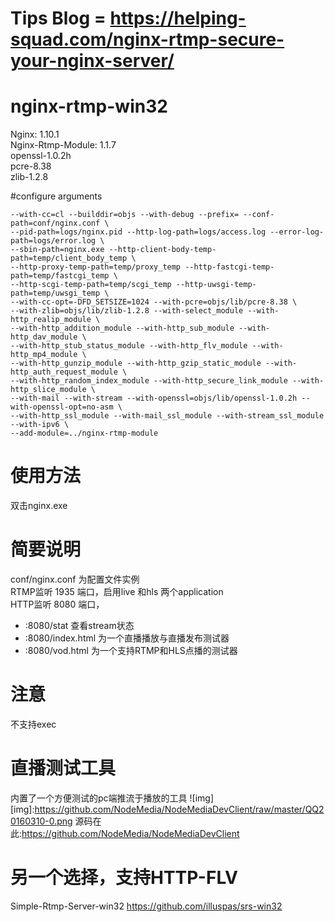 # Tips Blog = https://helping-squad.com/nginx-rtmp-secure-your-nginx-server/

nginx-rtmp-win32
================

Nginx: 1.10.1  
Nginx-Rtmp-Module: 1.1.7  
openssl-1.0.2h  
pcre-8.38  
zlib-1.2.8

#configure arguments
```
--with-cc=cl --builddir=objs --with-debug --prefix= --conf-path=conf/nginx.conf \
--pid-path=logs/nginx.pid --http-log-path=logs/access.log --error-log-path=logs/error.log \
--sbin-path=nginx.exe --http-client-body-temp-path=temp/client_body_temp \
--http-proxy-temp-path=temp/proxy_temp --http-fastcgi-temp-path=temp/fastcgi_temp \
--http-scgi-temp-path=temp/scgi_temp --http-uwsgi-temp-path=temp/uwsgi_temp \
--with-cc-opt=-DFD_SETSIZE=1024 --with-pcre=objs/lib/pcre-8.38 \
--with-zlib=objs/lib/zlib-1.2.8 --with-select_module --with-http_realip_module \
--with-http_addition_module --with-http_sub_module --with-http_dav_module \
--with-http_stub_status_module --with-http_flv_module --with-http_mp4_module \
--with-http_gunzip_module --with-http_gzip_static_module --with-http_auth_request_module \
--with-http_random_index_module --with-http_secure_link_module --with-http_slice_module \
--with-mail --with-stream --with-openssl=objs/lib/openssl-1.0.2h --with-openssl-opt=no-asm \
--with-http_ssl_module --with-mail_ssl_module --with-stream_ssl_module --with-ipv6 \
--add-module=../nginx-rtmp-module
```

# 使用方法
双击nginx.exe
# 简要说明
conf/nginx.conf 为配置文件实例  
RTMP监听 1935 端口，启用live 和hls 两个application  
HTTP监听 8080 端口，
* :8080/stat 查看stream状态  
* :8080/index.html 为一个直播播放与直播发布测试器
* :8080/vod.html 为一个支持RTMP和HLS点播的测试器

# 注意
不支持exec

# 直播测试工具 
内置了一个方便测试的pc端推流于播放的工具
![img]
[img]:https://github.com/NodeMedia/NodeMediaDevClient/raw/master/QQ20160310-0.png
源码在此:https://github.com/NodeMedia/NodeMediaDevClient

# 另一个选择，支持HTTP-FLV
Simple-Rtmp-Server-win32 https://github.com/illuspas/srs-win32
